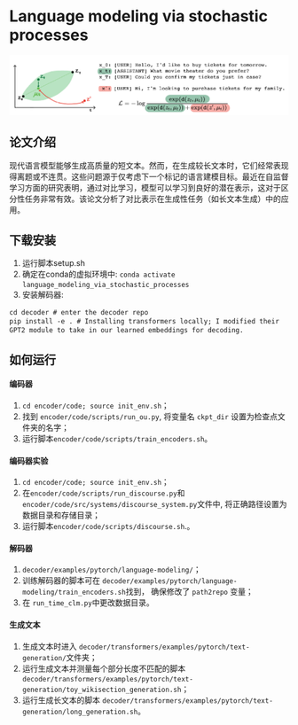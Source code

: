 # Language modeling via stochastic processes
![](assets/encoder.png)

## 论文介绍

现代语言模型能够生成高质量的短文本。然而，在生成较长文本时，它们经常表现得离题或不连贯。这些问题源于仅考虑下一个标记的语言建模目标。最近在自监督学习方面的研究表明，通过对比学习，模型可以学习到良好的潜在表示，这对于区分性任务非常有效。该论文分析了对比表示在生成性任务（如长文本生成）中的应用。

## 下载安装

1. 运行脚本setup.sh
2. 确定在conda的虚拟环境中: `conda activate language_modeling_via_stochastic_processes`
3. 安装解码器: 

```
cd decoder # enter the decoder repo
pip install -e . # Installing transformers locally; I modified their GPT2 module to take in our learned embeddings for decoding.
```
## 如何运行

#### 编码器

1. `cd encoder/code; source init_env.sh`；
2. 找到 `encoder/code/scripts/run_ou.py`, 将变量名 `ckpt_dir` 设置为检查点文件夹的名字；
3. 运行脚本`encoder/code/scripts/train_encoders.sh`。

#### 编码器实验

1.  `cd encoder/code; source init_env.sh`；
2. 在`encoder/code/scripts/run_discourse.py`和`encoder/code/src/systems/discourse_system.py`文件中, 将正确路径设置为数据目录和存储目录；
3. 运行脚本`encoder/code/scripts/discourse.sh`.。

#### 解码器

1.  `decoder/examples/pytorch/language-modeling/`；
2. 训练解码器的脚本可在 `decoder/examples/pytorch/language-modeling/train_encoders.sh`找到， 确保修改了 `path2repo` 变量；
3. 在 `run_time_clm.py`中更改数据目录。

#### 生成文本

1. 生成文本时进入 `decoder/transformers/examples/pytorch/text-generation/`文件夹；
2. 运行生成文本并测量每个部分长度不匹配的脚本`decoder/transformers/examples/pytorch/text-generation/toy_wikisection_generation.sh`；
3. 运行生成长文本的脚本 `decoder/transformers/examples/pytorch/text-generation/long_generation.sh`。

